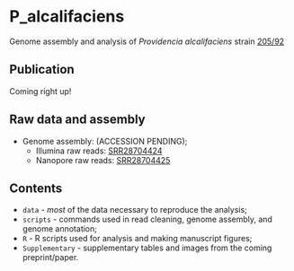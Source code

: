 # P_alcalifaciens

Genome assembly and analysis of *Providencia alcalifaciens* strain [205/92](https://doi.org/10.1099/00222615-42-3-186)

## Publication

Coming right up!

## Raw data and assembly

  - Genome assembly: (ACCESSION PENDING); 
    - Illumina raw reads: [SRR28704424](https://trace.ncbi.nlm.nih.gov/Traces/?view=run_browser&acc=SRR28704424&display=metadata)
    - Nanopore raw reads: [SRR28704425](https://trace.ncbi.nlm.nih.gov/Traces/?view=run_browser&acc=SRR28704425&display=metadata)

## Contents

  - `data` - *most* of the data necessary to reproduce the analysis; 
  - `scripts` - commands used in read cleaning, genome assembly, and genome annotation;  
  - `R` - R scripts used for analysis and making manuscript figures;
  - `Supplementary` - supplementary tables and images from the coming preprint/paper. 
